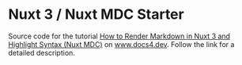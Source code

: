 # Nuxt 3 / Nuxt MDC Starter
Source code for the tutorial [How to Render Markdown in Nuxt 3 and Highlight Syntax (Nuxt MDC)](https://www.docs4.dev/posts/how-to-render-markdown-in-nuxt-3-and-highlight-syntax-nuxt-mdc) on www.docs4.dev. Follow the link for a detailed description.
